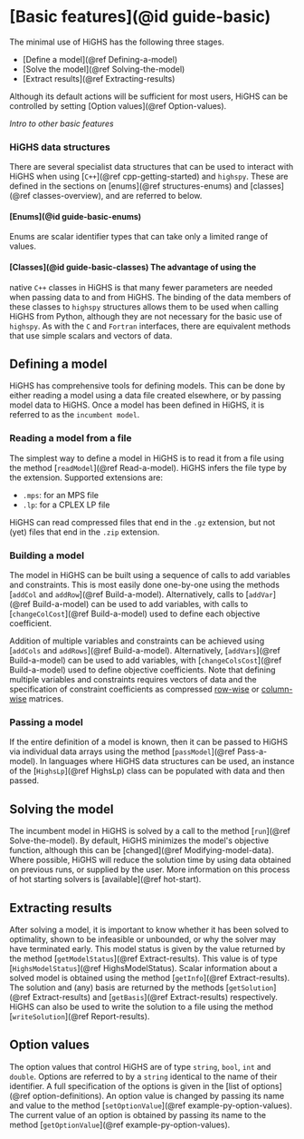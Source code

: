 # [Basic features](@id guide-basic)

The minimal use of HiGHS has the following three stages.

* [Define a model](@ref Defining-a-model)
* [Solve the model](@ref Solving-the-model)
* [Extract results](@ref Extracting-results)

Although its default actions will be sufficient for most users, HiGHS
can be controlled by setting [Option values](@ref Option-values).

_Intro to other basic features_

### HiGHS data structures

There are several specialist data structures that can be used to
interact with HiGHS when using [`C++`](@ref cpp-getting-started) and
`highspy`. These are defined in the sections on [enums](@ref structures-enums)
and [classes](@ref classes-overview), and are referred to below.

#### [Enums](@id guide-basic-enums)

Enums are scalar identifier types that can take only a limited range of values.

#### [Classes](@id guide-basic-classes) The advantage of using the
native `C++` classes in HiGHS is that many fewer parameters are needed
when passing data to and from HiGHS. The binding of the data members
of these classes to `highspy` structures allows them to be used when
calling HiGHS from Python, although they are not necessary for the
basic use of `highspy`. As with the `C` and `Fortran` interfaces,
there are equivalent methods that use simple scalars and vectors of
data.

## Defining a model

HiGHS has comprehensive tools for defining models. This can be done by
either reading a model using a data file created elsewhere, or by
passing model data to HiGHS. Once a model has been defined in HiGHS,
it is referred to as the `incumbent model`.

### Reading a model from a file

The simplest way to define a model in HiGHS is to read it from a file using
the method [`readModel`](@ref Read-a-model). HiGHS infers the file type by the extension. Supported extensions are:

 * `.mps`: for an MPS file
 * `.lp`: for a CPLEX LP file
 
HiGHS can read compressed files that end in the `.gz` extension, but
not (yet) files that end in the `.zip` extension.

### Building a model

The model in HiGHS can be built using a sequence of calls to add
variables and constraints. This is most easily done one-by-one using
the methods [`addCol` and `addRow`](@ref
Build-a-model). Alternatively, calls to [`addVar`](@ref Build-a-model)
can be used to add variables, with calls to [`changeColCost`](@ref
Build-a-model) used to define each objective coefficient.

Addition of multiple variables and constraints can be achieved using
[`addCols` and `addRows`](@ref Build-a-model). Alternatively,
[`addVars`](@ref Build-a-model) can be used to add variables, with
[`changeColsCost`](@ref Build-a-model) used to define objective
coefficients. Note that defining multiple variables and constraints requires
vectors of data and the specification of constraint coefficients as
compressed
[row-wise](https://en.wikipedia.org/wiki/Sparse_matrix#Compressed_sparse_row_(CSR,_CRS_or_Yale_format))
or
[column-wise](https://en.wikipedia.org/wiki/Sparse_matrix#Compressed_sparse_column_(CSC_or_CCS))
matrices.

### Passing a model

If the entire definition of a model is known, then it can be passed to
HiGHS via individual data arrays using the method [`passModel`](@ref
Pass-a-model). In languages where HiGHS data structures can be used,
an instance of the [`HighsLp`](@ref HighsLp) class can be populated
with data and then passed.

## Solving the model

The incumbent model in HiGHS is solved by a call to the method
[`run`](@ref Solve-the-model). By default, HiGHS minimizes the model's
objective function, although this can be [changed](@ref
Modifying-model-data). Where possible, HiGHS will reduce the solution
time by using data obtained on previous runs, or supplied by the
user. More information on this process of hot starting solvers is
[available](@ref hot-start).

## Extracting results

After solving a model, it is important to know whether it has been
solved to optimality, shown to be infeasible or unbounded, or why the
solver may have terminated early. This model status is given by the
value returned by the method [`getModelStatus`](@ref
Extract-results). This value is of type [`HighsModelStatus`](@ref HighsModelStatus).
Scalar information about a solved model is obtained using the method
[`getInfo`](@ref Extract-results).  The solution and (any) basis are
returned by the methods [`getSolution`](@ref Extract-results) and
[`getBasis`](@ref Extract-results) respectively. HiGHS can also be used
to write the solution to a file using the method [`writeSolution`](@ref
Report-results).

## Option values

The option values that control HiGHS are of type `string`, `bool`,
`int` and `double`. Options are referred to by a `string` identical to
the name of their identifier. A full specification of the options is
given in the [list of options](@ref option-definitions). An option
value is changed by passing its name and value to the method
[`setOptionValue`](@ref example-py-option-values).  The current value
of an option is obtained by passing its name to the method
[`getOptionValue`](@ref example-py-option-values).

